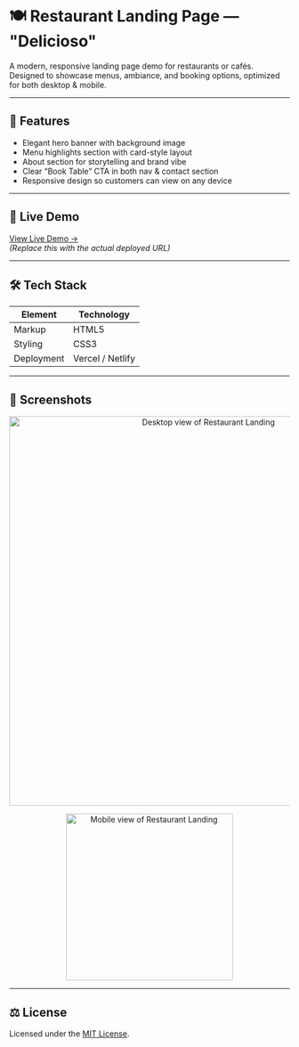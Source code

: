 # 🍽 Restaurant Landing Page — "Delicioso"

A modern, responsive landing page demo for restaurants or cafés. Designed to showcase menus, ambiance, and booking options, optimized for both desktop & mobile.

---

## 🎯 Features

- Elegant hero banner with background image  
- Menu highlights section with card-style layout  
- About section for storytelling and brand vibe  
- Clear “Book Table” CTA in both nav & contact section  
- Responsive design so customers can view on any device  

---

## 🚀 Live Demo

[View Live Demo →](https://your-deployed-link.vercel.app)  
*(Replace this with the actual deployed URL)*

---

## 🛠 Tech Stack

| Element | Technology |
|---------|-------------|
| Markup | HTML5 |
| Styling | CSS3 |
| Deployment | Vercel / Netlify |

---

## 📸 Screenshots

<p align="center">
  <img src="assets/screenshot-desktop.png" width="700" alt="Desktop view of Restaurant Landing">
</p>
<p align="center">
  <img src="assets/screenshot-mobile.png" width="300" alt="Mobile view of Restaurant Landing">
</p>

---

## ⚖ License

Licensed under the [MIT License](LICENSE).
